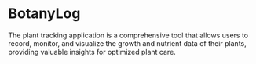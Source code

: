 # BotanyLog
The plant tracking application is a comprehensive tool that allows users to record, monitor, and visualize the growth and nutrient data of their plants, providing valuable insights for optimized plant care.
